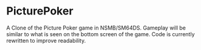 # PicturePoker
A Clone of the Picture Poker game in NSMB/SM64DS. Gameplay will be similar to what is seen on the bottom screen of the game.
Code is currently rewritten to improve readability. 


